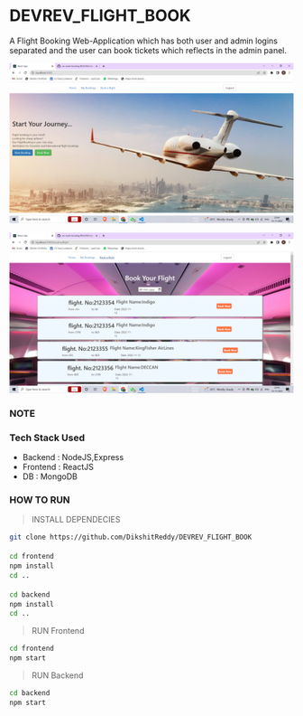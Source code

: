 # DEVREV_FLIGHT_BOOK
A Flight Booking Web-Application which has both user and admin logins separated and the user can book tickets which reflects in the admin panel.


![](./pic.png)

![](./pic2.png)
### NOTE

### Tech Stack Used

-   Backend : NodeJS,Express
-   Frontend : ReactJS
-   DB : MongoDB

### HOW TO RUN

> INSTALL DEPENDECIES

```sh
git clone https://github.com/DikshitReddy/DEVREV_FLIGHT_BOOK

cd frontend
npm install
cd ..

cd backend
npm install
cd ..
```

> RUN Frontend

```sh
cd frontend
npm start
```

> RUN Backend

```sh
cd backend
npm start
```
